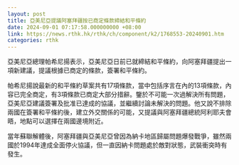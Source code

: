 ```yaml
---
layout: post
title: 亞美尼亞提議阿塞拜疆按已商定條款締結和平條約
date: 2024-09-01 07:17:58.000000000 +08:00
link: https://news.rthk.hk/rthk/ch/component/k2/1768553-20240901.htm
categories: rthk
---
```


亞美尼亞總理帕希尼揚表示，亞美尼亞日前已就締結和平條約，向阿塞拜疆提出一項新建議，提議根據已商定的條款，簽署和平條約。

帕希尼揚說最新的和平條約草案共有17項條款，當中包括序言在內的13項條款，內容已完全商定，有3項條款已商定大部分措辭。鑒於不可能一次過解決所有問題，亞美尼亞建議簽署及批准已達成的協議，並繼續討論未解決的問題。他又說不排除兩國在簽署和平條約後，建立外交關係的可能，又提議與阿塞拜疆總統阿利耶夫會晤，地點可以選擇在兩國邊境附近。

當年蘇聯解體後，阿塞拜疆與亞美尼亞曾因為納卡地區歸屬問題爆發戰爭，雖然兩國於1994年達成全面停火協議，但一直因納卡問題處於敵對狀態，武裝衝突時有發生。
